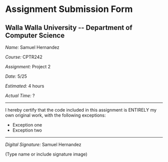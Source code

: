 # Assignment Submission Form

## Walla Walla University -- Department of Computer Science

_Name:_ Samuel Hernandez

_Course:_ CPTR242

_Assignment:_ Project 2

_Date:_ 5/25

_Estimated:_ 4 hours

_Actual Time:_ ?

---

I hereby certify that the code included in this assignment is ENTIRELY my own original work, with the following exceptions:

* Exception one
* Exception two

---

_Digital Signature:_ Samuel Hernandez

(Type name or include signature image)
